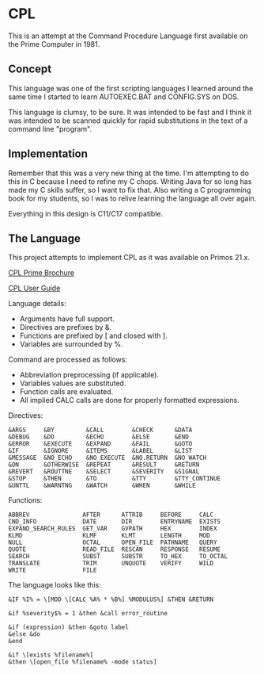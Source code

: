 # CPL

This is an attempt at the Command Procedure Language first available on the
Prime Computer in 1981.

## Concept

This language was one of the first scripting languages I learned around the
same time I started to learn AUTOEXEC.BAT and CONFIG.SYS on DOS.

This language is clumsy, to be sure. It was intended to be fast and I think it
was intended to be scanned quickly for rapid substitutions in the text of a
command line "program".

## Implementation

Remember that this was a very new thing at the time. I'm attempting to do this
in C because I need to refine my C chops. Writing Java for so long has made my
C skills suffer, so I want to fix that. Also writing a C programming book for
my students, so I was to relive learning the language all over again.

Everything in this design is C11/C17 compatible.

## The Language

This project attempts to implement CPL as it was available on Primos 21.x.

[CPL Prime Brochure](https://sysovl.info/pages/blobs/prime/brochures/jim/PrimeCPL.pdf)

[CPL User Guide](https://sysovl.info/pages/blobs/prime/devel/CPL%20Users%20Guide%20Rev%2021%20DOC4302-3LA%201987.pdf)

Language details:

- Arguments have full support.
- Directives are prefixes by &.
- Functions are prefixed by \[ and closed with \].
- Variables are surrounded by %.

Command are processed as follows:

- Abbreviation preprocessing (if applicable).
- Variables values are substituted.
- Function calls are evaluated.
- All implied CALC calls are done for properly formatted expressions.

Directives:

```
&ARGS     &BY         &CALL        &CHECK      &DATA
&DEBUG    &DO         &ECHO        &ELSE       &END
&ERROR    &EXECUTE    &EXPAND      &FAIL       &GOTO
&IF       &IGNORE     &ITEMS       &LABEL      &LIST
&MESSAGE  &NO_ECHO    &NO_EXECUTE  &NO.RETURN  &NO_WATCH
&ON       &OTHERWISE  &REPEAT      &RESULT     &RETURN
&REVERT   &ROUTTNE    &SELECT      &SEVERITY   &S1GNAL
&STOP     &THEN       &TO          &TTY        &TTY_CONTINUE
&UNTTL    &WARNTNG    &WATCH       &WHEN       &WHILE
```

Functions:

```
ABBREV               AFTER      ATTRIB     BEFORE     CALC
CND_INFO             DATE       DIR        ENTRYNAME  EXISTS
EXPAND_SEARCH_RULES  GET_VAR    GVPATH     HEX        INDEX
KLMD                 KLMF       KLMT       LENGTH     MOD
NULL                 OCTAL      OPEN_FILE  PATHNAME   QUERY
QUOTE                READ_FILE  RESCAN     RESPONSE   RESUME
SEARCH               SUBST      SUBSTR     TO_HEX     TO_OCTAL
TRANSLATE            TRIM       UNQUOTE    VERIFY     WILD
WRITE                FILE
```

The language looks like this:

`&IF %I% = \[MOD \[CALC %A% * %B%] %MODULUS%] &THEN &RETURN`

`&if %severity$% = 1 &then &call error_routine`

```
&if (expression) &then &goto label
&else &do
&end
```

```
&if \[exists %filename%]
&then \[open_file %filename% -mode status]
```